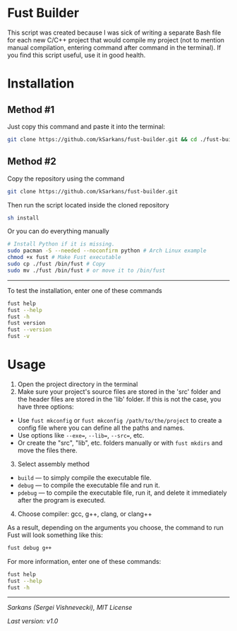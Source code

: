 # Fust Builder
This script was created because I was sick of writing a separate Bash file for each new C/C++ project that would compile my project (not to mention manual compilation, entering command after command in the terminal). If you find this script useful, use it in good health.

# Installation

## Method #1

Just copy this command and paste it into the terminal:

```bash
git clone https://github.com/kSarkans/fust-builder.git && cd ./fust-builder && sh install
```

## Method #2

Copy the repository using the command 

```bash
git clone https://github.com/kSarkans/fust-builder.git
```

Then run the script located inside the cloned repository

```bash
sh install
```

Or you can do everything manually

```bash
# Install Python if it is missing.
sudo pacman -S --needed --noconfirm python # Arch Linux example
chmod +x fust # Make Fust executable
sudo cp ./fust /bin/fust # Copy
sudo mv ./fust /bin/fust # or move it to /bin/fust
```

---

To test the installation, enter one of these commands

```bash
fust help
fust --help
fust -h
fust version
fust --version
fust -v
```

# Usage

1. Open the project directory in the terminal
2. Make sure your project's source files are stored in the 'src' folder and the header files are stored in the 'lib' folder. If this is not the case, you have three options:
- Use `fust mkconfig` or `fust mkconfig /path/to/the/project` to create a config file where you can define all the paths and names.
- Use options like `--exe=`, `--lib=`, `--src=`, etc.
- Or create the "src", "lib", etc. folders manually or with `fust mkdirs` and move the files there.
3. Select assembly method
- `build` — to simply compile the executable file.
- `debug` — to compile the executable file and run it.
- `pdebug` — to compile the executable file, run it, and delete it immediately after the program is executed.
4. Сhoose compiler: gcc, g++, clang, or clang++

As a result, depending on the arguments you choose, the command to run Fust will look something like this:

```bash
fust debug g++
```

For more information, enter one of these commands:

```bash
fust help
fust --help
fust -h
```

---

*Sarkans (Sergei Vishnevecki), MIT License*

*Last version: v1.0*